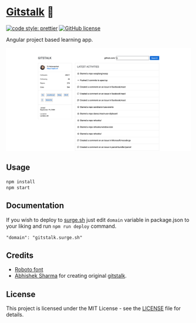 # [Gitstalk](http://gitstalk.surge.sh) 🔎

[![code style: prettier](https://img.shields.io/badge/code_style-prettier-ff69b4.svg)](https://github.com/prettier/prettier)
[![GitHub license](https://img.shields.io/badge/license-MIT-blue.svg)](https://github.com/malcodeman/gitstalk/blob/master/LICENSE)

Angular project based learning app.

![Screenshot](docs/images/screenshot.png)

## Usage

```
npm install
npm start
```

## Documentation

If you wish to deploy to [surge.sh](https://surge.sh) just edit `domain` variable in package.json to your liking and run `npm run deploy` command.

```
"domain": "gitstalk.surge.sh"
```

## Credits

- [Roboto font](https://fonts.google.com/specimen/Roboto)
- [Abhishek Sharma](https://github.com/littlewonder) for creating original [gitstalk](https://github.com/littlewonder/gitstalk).

## License

This project is licensed under the MIT License - see the [LICENSE](LICENSE) file for details.
